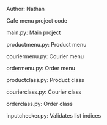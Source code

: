 Author: Nathan

Cafe menu project code

main.py: Main project

productmenu.py: Product menu

couriermenu.py: Courier menu

ordermenu.py: Order menu

productclass.py: Product class

courierclass.py: Courier class

orderclass.py: Order class

inputchecker.py: Validates list indices